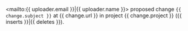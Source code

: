 <mailto:{{ uploader.email }}|{{ uploader.name }}> proposed change `{{ change.subject }}` at {{ change.url }} in project {{ change.project }} ({{ inserts }}|{{ deletes }}).
